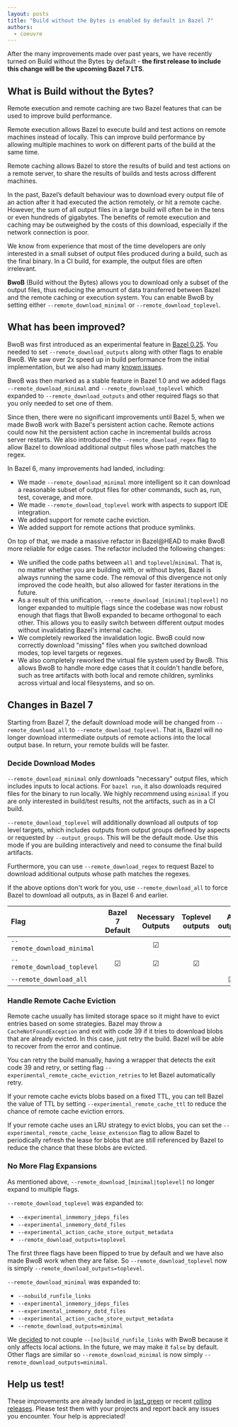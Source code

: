 ```yaml
---
layout: posts
title: "Build without the Bytes is enabled by default in Bazel 7"
authors:
  - coeuvre
---
```


After the many improvements made over past years, we have recently turned on Build without the Bytes by default - **the first release to include this change will be the upcoming Bazel 7 LTS**.

## What is Build without the Bytes?

Remote execution and remote caching are two Bazel features that can be used to improve build performance.

Remote execution allows Bazel to execute build and test actions on remote machines instead of locally. This can improve build performance by allowing multiple machines to work on different parts of the build at the same time.

Remote caching allows Bazel to store the results of build and test actions on a remote server, to share the results of builds and tests across different machines.

In the past, Bazel’s default behaviour was to download every output file of an action after it had executed the action remotely, or hit a remote cache. However, the sum of all output files in a large build will often be in the tens or even hundreds of gigabytes. The benefits of remote execution and caching may be outweighed by the costs of this download, especially if the network connection is poor.

We know from experience that most of the time developers are only interested in a small subset of output files produced during a build, such as the final binary. In a CI build, for example, the output files are often irrelevant.

**BwoB** (Build without the Bytes) allows you to download only a subset of the output files, thus reducing the amount of data transferred between Bazel and the remote caching or execution system. You can enable BwoB by setting either `--remote_download_minimal` or `--remote_download_toplevel`.

## What has been improved?

BwoB was first introduced as an experimental feature in [Bazel 0.25](https://blog.bazel.build/2019/05/07/builds-without-bytes.html). You needed to set `--remote_download_outputs` along with other flags to enable BwoB. We saw over 2x speed up in build performance from the initial implementation, but we also had many [known issues](https://blog.bazel.build/2019/05/07/builds-without-bytes.html#known-issues).

BwoB was then marked as a stable feature in Bazel 1.0 and we added flags `--remote_download_minimal` and `--remote_download_toplevel` which expanded to `--remote_download_outputs` and other required flags so that you only needed to set one of them.

Since then, there were no significant improvements until Bazel 5, when we made BwoB work with Bazel's persistent action cache. Remote actions could now hit the persistent action cache in incremental builds across server restarts. We also introduced the `--remote_download_regex` flag to allow Bazel to download additional output files whose path matches the regex.

In Bazel 6, many improvements had landed, including:

- We made `--remote_download_minimal` more intelligent so it can download a reasonable subset of output files for other commands, such as, run, test, coverage, and more.
- We made `--remote_download_toplevel` work with aspects to support IDE integration.
- We added support for remote cache eviction.
- We added support for remote actions that produce symlinks.

On top of that, we made a massive refactor in Bazel@HEAD to make BwoB more reliable for edge cases. The refactor included the following changes:

- We unified the code paths between `all` and `toplevel`/`minimal`. That is, no matter whether you are building with, or without bytes, Bazel is always running the same code. The removal of this divergence not only improved the code health, but also allowed for faster iterations in the future.
- As a result of this unification, `--remote_download_[minimal|toplevel]` no longer expanded to multiple flags since the codebase was now robust enough that flags that BwoB expanded to became orthogonal to each other. This allows you to easily switch between different output modes without invalidating Bazel's internal cache.
- We completely reworked the invalidation logic. BwoB could now correctly download "missing" files when you switched download modes, top level targets or regexes.
- We also completely reworked the virtual file system used by BwoB. This allows BwoB to handle more edge cases that it couldn't handle before, such as tree artifacts with both local and remote children, symlinks across virtual and local filesystems, and so on.

## Changes in Bazel 7

Starting from Bazel 7, the default download mode will be changed from `--remote_download_all` to `--remote_download_toplevel`. That is, Bazel will no longer download intermediate outputs of remote actions into the local output base. In return, your remote builds will be faster.

### Decide Download Modes

`--remote_download_minimal` only downloads "necessary" output files, which includes inputs to local actions. For `bazel run`, it also downloads required files for the binary to run locally. We highly recommend using `minimal` if you are only interested in build/test results, not the artifacts, such as in a CI build.

`--remote_download_toplevel` will additionally download all outputs of top level targets, which includes outputs from output groups defined by aspects or requested by `--output_groups`. This will be the default mode. Use this mode if you are building interactively and need to consume the final build artifacts.

Furthermore, you can use `--remote_download_regex` to request Bazel to download additional outputs whose path matches the regexes.

If the above options don't work for you, use `--remote_download_all` to force Bazel to download all outputs, as in Bazel 6 and earlier.

| Flag                         | Bazel 7 Default | Necessary Outputs | Toplevel outputs | All outputs |   Example usage    |
| :--------------------------- | :-------------: | :---------------: | :--------------: | :---------: | :----------------: |
| `--remote_download_minimal`  |                 |         ☑         |                  |             |     CI builds      |
| `--remote_download_toplevel` |        ☑        |         ☑         |        ☑         |             | Interactive builds |
| `--remote_download_all`      |                 |                   |                  |      ☑      |      Fallback      |

### Handle Remote Cache Eviction

Remote cache usually has limited storage space so it might have to evict entries based on some strategies. Bazel may throw a `CacheNotFoundException` and exit with code 39 if it tries to download blobs that are already evicted. In this case, just retry the build. Bazel will be able to recover from the error and continue.

You can retry the build manually, having a wrapper that detects the exit code 39 and retry, or setting flag `--experimental_remote_cache_eviction_retries` to let Bazel automatically retry.

If your remote cache evicts blobs based on a fixed TTL, you can tell Bazel the value of TTL by setting `--experimental_remote_cache_ttl` to reduce the chance of remote cache eviction errors.

If your remote cache uses an LRU strategy to evict blobs, you can set the `--experimental_remote_cache_lease_extension` flag to allow Bazel to periodically refresh the lease for blobs that are still referenced by Bazel to reduce the chance that these blobs are evicted.

### No More Flag Expansions

As mentioned above, `--remote_download_[minimal|toplevel]` no longer expand to multiple flags.

`--remote_download_toplevel` was expanded to:

- `--experimental_inmemory_jdeps_files`
- `--experimental_inmemory_dotd_files`
- `--experimental_action_cache_store_output_metadata`
- `--remote_download_outputs=toplevel`

The first three flags have been flipped to true by default and we have also made BwoB work when they are false. So `--remote_download_toplevel` now is simply `--remote_download_outputs=toplevel`.

`--remote_download_minimal` was expanded to:

- `--nobuild_runfile_links`
- `--experimental_inmemory_jdeps_files`
- `--experimental_inmemory_dotd_files`
- `--experimental_action_cache_store_output_metadata`
- `--remote_download_outputs=minimal`

We [decided](https://github.com/bazelbuild/bazel/issues/18580#issuecomment-1701134147) to not couple `--[no]build_runfile_links` with BwoB because it only affects local actions. In the future, we may make it `false` by default. Other flags are similar so `--remote_download_minimal` is now simply `--remote_download_outputs=minimal`.

## Help us test!

These improvements are already landed in [last_green](https://github.com/bazelbuild/bazelisk) or recent [rolling releases](https://github.com/bazelbuild/bazel/releases). Please test them with your projects and report back any issues you encounter. Your help is appreciated!
